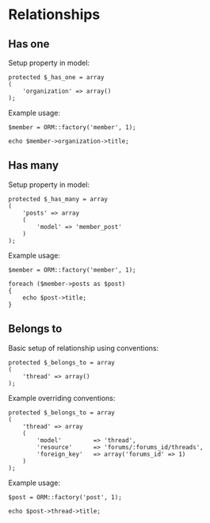 # Relationships

## Has one

Setup property in model:

	protected $_has_one = array
	(
		'organization' => array()
	);

Example usage:

	$member = ORM::factory('member', 1);

	echo $member->organization->title;

## Has many

Setup property in model:

	protected $_has_many = array
	(
		'posts' => array
		(
			'model' => 'member_post'
		)
	);

Example usage:

	$member = ORM::factory('member', 1);

	foreach ($member->posts as $post)
	{
		echo $post->title;
	}

## Belongs to

Basic setup of relationship using conventions:

	protected $_belongs_to = array
	(
		'thread' => array()
	);

Example overriding conventions:

	protected $_belongs_to = array
	(
		'thread' => array
		(
			'model'			=> 'thread',
			'resource'		=> 'forums/:forums_id/threads',
			'foreign_key'	=> array('forums_id' => 1)
		)
	);

Example usage:

	$post = ORM::factory('post', 1);

	echo $post->thread->title;
